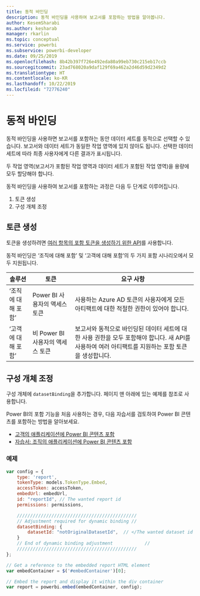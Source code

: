```yaml
---
title: 동적 바인딩
description: 동적 바인딩을 사용하여 보고서를 포함하는 방법을 알아봅니다.
author: KesemSharabi
ms.author: kesharab
manager: rkarlin
ms.topic: conceptual
ms.service: powerbi
ms.subservice: powerbi-developer
ms.date: 09/25/2019
ms.openlocfilehash: 8b42b397f726e492eda80a99eb730c215eb17ccb
ms.sourcegitcommit: 23ad768020a9daf129f69a462a2d46d59d2349d2
ms.translationtype: HT
ms.contentlocale: ko-KR
ms.lasthandoff: 10/22/2019
ms.locfileid: "72776240"
---
```

# <a name="dynamic-binding"></a>동적 바인딩

동적 바인딩을 사용하면 보고서를 포함하는 동안 데이터 세트를 동적으로 선택할 수 있습니다. 보고서와 데이터 세트가 동일한 작업 영역에 있지 않아도 됩니다. 선택한 데이터 세트에 따라 최종 사용자에게 다른 결과가 표시됩니다.

두 작업 영역(보고서가 포함된 작업 영역과 데이터 세트가 포함된 작업 영역)을 용량에 모두 할당해야 합니다.

동적 바인딩을 사용하여 보고서를 포함하는 과정은 다음 두 단계로 이루어집니다.
1. 토큰 생성
2. 구성 개체 조정

## <a name="generating-a-token"></a>토큰 생성
토큰을 생성하려면 [여러 항목의 포함 토큰을 생성하기 위한 API](embed-sample-for-customers.md#multiEmbedToken)를 사용합니다.

동적 바인딩은 ‘조직에 대해 포함’ 및 ‘고객에 대해 포함’의 두 가지 포함 시나리오에서 모두 지원됩니다.

| 솔루션                   | 토큰                               | 요구 사항                                                                                                                                                  |
|---------------------------------|-------------------------------------|---------------------------------------------------------------------------------------------------------------------------------------------------------------|
| ‘조직에 대해 포함’ | Power BI 사용자의 액세스 토큰     | 사용하는 Azure AD 토큰의 사용자에게 모든 아티팩트에 대한 적절한 권한이 있어야 합니다.                                                                    |
| ‘고객에 대해 포함’    | 비 Power BI 사용자의 액세스 토큰 | 보고서와 동적으로 바인딩된 데이터 세트에 대한 사용 권한을 모두 포함해야 합니다. 새 API를 사용하여 여러 아티팩트를 지원하는 포함 토큰을 생성합니다. |

## <a name="adjusting-the-config-object"></a>구성 개체 조정
구성 개체에 `datasetBinding`을 추가합니다. 페이지 맨 아래에 있는 예제를 참조로 사용합니다.

Power BI의 포함 기능을 처음 사용하는 경우, 다음 자습서를 검토하여 Power BI 콘텐츠를 포함하는 방법을 알아보세요.
* [고객의 애플리케이션에 Power BI 콘텐츠 포함](embed-sample-for-customers.md)
* [자습서: 조직의 애플리케이션에 Power BI 콘텐츠 포함](embed-sample-for-your-organization.md)

 ### <a name="example"></a>예제
```javascript
var config = {
    type: 'report',
    tokenType: models.TokenType.Embed,
    accessToken: accessToken,
    embedUrl: embedUrl,
    id: "reportId", // The wanted report id
    permissions: permissions,

    /////////////////////////////////////////////
    // Adjustment required for dynamic binding //
    datasetBinding: {
        datasetId: "notOriginalDatasetId",  // </The wanted dataset id
    }
    // End of dynamic binding adjustment            //
    /////////////////////////////////////////////
};

// Get a reference to the embedded report HTML element
var embedContainer = $('#embedContainer')[0];

// Embed the report and display it within the div container
var report = powerbi.embed(embedContainer, config);
```